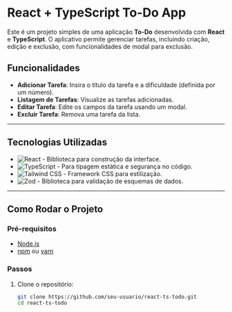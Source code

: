 # React + TypeScript To-Do App

Este é um projeto simples de uma aplicação **To-Do** desenvolvida com **React** e **TypeScript**. O aplicativo permite gerenciar tarefas, incluindo criação, edição e exclusão, com funcionalidades de modal para exclusão.

## Funcionalidades

- **Adicionar Tarefa**: Insira o título da tarefa e a dificuldade (definida por um número).
- **Listagem de Tarefas**: Visualize as tarefas adicionadas.
- **Editar Tarefa**: Edite os campos da tarefa usando um modal.
- **Excluir Tarefa**: Remova uma tarefa da lista.

---

## Tecnologias Utilizadas

- ![React](https://img.shields.io/badge/React-%2320232a.svg?style=for-the-badge&logo=react&logoColor=%2361DAFB) - Biblioteca para construção da interface.
- ![TypeScript](https://img.shields.io/badge/TypeScript-%2328232e.svg?style=for-the-badge&logo=typescript&logoColor=%2399A8B2) - Para tipagem estática e segurança no código.
- ![Tailwind CSS](https://img.shields.io/badge/Tailwind%20CSS-%2338B2AC.svg?style=for-the-badge&logo=tailwind-css&logoColor=white) - Framework CSS para estilização.
- ![Zod](https://img.shields.io/badge/Zod-%2379C7B1.svg?style=for-the-badge&logo=github&logoColor=white) - Biblioteca para validação de esquemas de dados.

---

## Como Rodar o Projeto

### Pré-requisitos

- [Node.js](https://nodejs.org/)
- [npm](https://www.npmjs.com/) ou [yarn](https://yarnpkg.com/)

### Passos

1. Clone o repositório:

   ```bash
   git clone https://github.com/seu-usuario/react-ts-todo.git
   cd react-ts-todo
   ```
